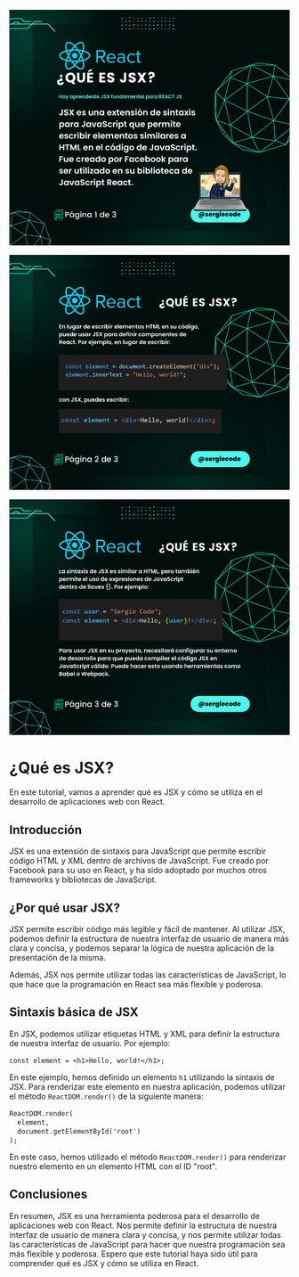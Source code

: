 ![uso-jsx-tutorial-image1](https://raw.githubusercontent.com/sergiecode/uso-jsx-tutorial/master/1.png)

![uso-jsx-tutorial-image2](https://raw.githubusercontent.com/sergiecode/uso-jsx-tutorial/master/2.png)

![uso-jsx-tutorial-image3](https://raw.githubusercontent.com/sergiecode/uso-jsx-tutorial/master/3.png)



# ¿Qué es JSX?

En este tutorial, vamos a aprender qué es JSX y cómo se utiliza en el desarrollo de aplicaciones web con React.

## Introducción

JSX es una extensión de sintaxis para JavaScript que permite escribir código HTML y XML dentro de archivos de JavaScript. Fue creado por Facebook para su uso en React, y ha sido adoptado por muchos otros frameworks y bibliotecas de JavaScript.

## ¿Por qué usar JSX?

JSX permite escribir código más legible y fácil de mantener. Al utilizar JSX, podemos definir la estructura de nuestra interfaz de usuario de manera más clara y concisa, y podemos separar la lógica de nuestra aplicación de la presentación de la misma.

Además, JSX nos permite utilizar todas las características de JavaScript, lo que hace que la programación en React sea más flexible y poderosa.

## Sintaxis básica de JSX

En JSX, podemos utilizar etiquetas HTML y XML para definir la estructura de nuestra interfaz de usuario. Por ejemplo:

    const element = <h1>Hello, world!</h1>;

En este ejemplo, hemos definido un elemento `h1` utilizando la sintaxis de JSX. Para renderizar este elemento en nuestra aplicación, podemos utilizar el método `ReactDOM.render()` de la siguiente manera:

    ReactDOM.render(
      element,
      document.getElementById('root')
    );

En este caso, hemos utilizado el método `ReactDOM.render()` para renderizar nuestro elemento en un elemento HTML con el ID "root".

## Conclusiones

En resumen, JSX es una herramienta poderosa para el desarrollo de aplicaciones web con React. Nos permite definir la estructura de nuestra interfaz de usuario de manera clara y concisa, y nos permite utilizar todas las características de JavaScript para hacer que nuestra programación sea más flexible y poderosa. Espero que este tutorial haya sido útil para comprender qué es JSX y cómo se utiliza en React.
